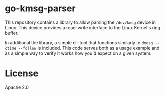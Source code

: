# go-kmsg-parser

This repository contains a library to allow parsing the `/dev/kmsg` device in Linux. This device provides a read-write interface to the Linux Kernel's ring buffer.

In additional the library, a simple cli-tool that functions similarly to `dmesg --ctime --follow` is included. This code serves both as a usage example and as a simple way to verify it works how you'd expect on a given system.

# License

Apache 2.0
